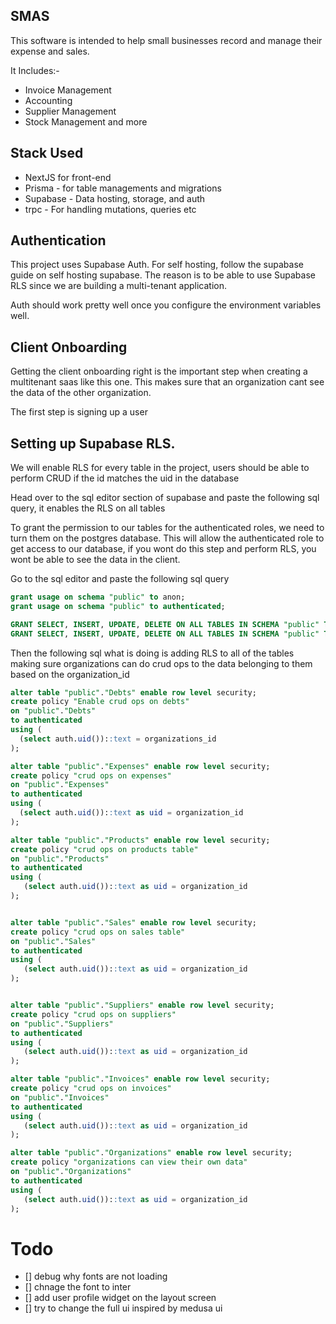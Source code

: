 ## SMAS

This software is intended to help small businesses record and manage their expense and sales.

It Includes:-

- Invoice Management
- Accounting
- Supplier Management
- Stock Management and more

## Stack Used
- NextJS for front-end
- Prisma -  for table managements and migrations
- Supabase - Data hosting, storage, and auth
- trpc - For handling mutations, queries etc

## Authentication

This project uses Supabase Auth. For self hosting, follow the supabase guide on self hosting supabase. The reason is to be able to use Supabase RLS since we are building a multi-tenant application.

Auth should work pretty well once you configure the environment variables well.


## Client Onboarding
Getting the client onboarding right is the important step when creating a multitenant saas like this one. This makes sure that an organization cant see the data of the other organization.

The first step is signing up a user

## Setting up Supabase RLS.
We will enable RLS for every table in the project, users should be able to perform CRUD if the id matches the uid in the database

Head over to the sql editor section of supabase and paste the following sql query, it enables the RLS on all tables

To grant the permission to our tables for the authenticated roles, we need to turn them on the postgres database. This will allow the authenticated role to get access to our database, if you wont do this step and perform  RLS, you wont be able to see the data in the client.

Go to the sql editor and paste the following sql query

```sql
grant usage on schema "public" to anon;
grant usage on schema "public" to authenticated;

GRANT SELECT, INSERT, UPDATE, DELETE ON ALL TABLES IN SCHEMA "public" TO authenticated;
GRANT SELECT, INSERT, UPDATE, DELETE ON ALL TABLES IN SCHEMA "public" TO anon;
```


Then the following sql what is doing is adding RLS to all of the tables making sure organizations can do crud ops to the data belonging to them based on the organization_id

```sql
alter table "public"."Debts" enable row level security;
create policy "Enable crud ops on debts"
on "public"."Debts"
to authenticated
using (
  (select auth.uid())::text = organizations_id
);

alter table "public"."Expenses" enable row level security;
create policy "crud ops on expenses"
on "public"."Expenses"
to authenticated
using (
  (select auth.uid())::text as uid = organization_id
);

alter table "public"."Products" enable row level security;
create policy "crud ops on products table"
on "public"."Products"
to authenticated
using (
   (select auth.uid())::text as uid = organization_id
);


alter table "public"."Sales" enable row level security;
create policy "crud ops on sales table"
on "public"."Sales"
to authenticated
using (
   (select auth.uid())::text as uid = organization_id
);


alter table "public"."Suppliers" enable row level security;
create policy "crud ops on suppliers"
on "public"."Suppliers"
to authenticated
using (
   (select auth.uid())::text as uid = organization_id
);

alter table "public"."Invoices" enable row level security;
create policy "crud ops on invoices"
on "public"."Invoices"
to authenticated
using (
   (select auth.uid())::text as uid = organization_id
);

alter table "public"."Organizations" enable row level security;
create policy "organizations can view their own data"
on "public"."Organizations"
to authenticated
using (
   (select auth.uid())::text as uid = organization_id
);
```


# Todo

- [] debug why fonts are not loading
- [] chnage the font to inter
- [] add user profile widget on the layout screen
- [] try to change the full ui inspired by medusa ui